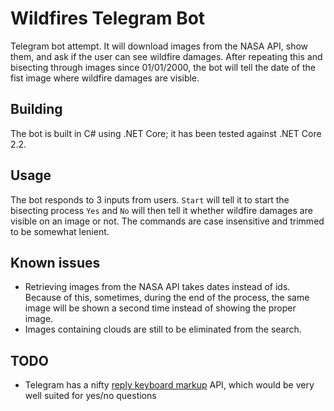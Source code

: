 # Wildfires Telegram Bot

Telegram bot attempt.
It will download images from the NASA API, show them, and ask if the user can see wildfire damages.
After repeating this and bisecting through images since 01/01/2000, the bot will tell the date of the fist image where wildfire damages are visible.

## Building

The bot is built in C# using .NET Core; it has been tested against .NET Core 2.2.

## Usage

The bot responds to 3 inputs from users.
`Start` will tell it to start the bisecting process
`Yes` and `No` will then tell it whether wildfire damages are visible on an image or not.
The commands are case insensitive and trimmed to be somewhat lenient.

## Known issues

- Retrieving images from the NASA API takes dates instead of ids. Because of this, sometimes, during the end of the process, the same image will be shown a second time instead of showing the proper image.
- Images containing clouds are still to be eliminated from the search.

## TODO

- Telegram has a nifty [reply keyboard markup](https://core.telegram.org/bots/api#replykeyboardmarkup) API, which would be very well suited for yes/no questions
